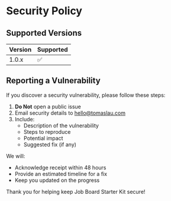 # Security Policy

## Supported Versions

| Version | Supported          |
| ------- | ------------------ |
| 1.0.x   | :white_check_mark: |

## Reporting a Vulnerability

If you discover a security vulnerability, please follow these steps:

1. **Do Not** open a public issue
2. Email security details to hello@tomaslau.com
3. Include:
   - Description of the vulnerability
   - Steps to reproduce
   - Potential impact
   - Suggested fix (if any)

We will:
- Acknowledge receipt within 48 hours
- Provide an estimated timeline for a fix
- Keep you updated on the progress

Thank you for helping keep Job Board Starter Kit secure! 